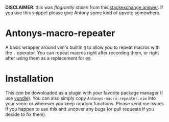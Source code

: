**DISCLAIMER**: this was *flagrantly stolen* from this [stackexchange answer](https://vi.stackexchange.com/questions/11210/can-i-repeat-a-macro-with-the-dot-operator). If you use this snippet please give Antony some kind of upvote somewhere.

# Antonys-macro-repeater
A basic wrapper around vim's builtin `@` to allow you to repeat macros with the `.` operator. You can repeat macros right after recording them, or right after using them as a replacement for `@@`.

# Installation
This *can* be downloaded as a plugin with your favorite package manager (I use [vundle](https://github.com/VundleVim/Vundle.vim)). You can also simply copy `Antonys-macro-repeater.vim` into your vimrc or wherever you keep random functions. Please send me issues if you happen to use this and uncover any bugs (or pull requests if you decide to fix them).
